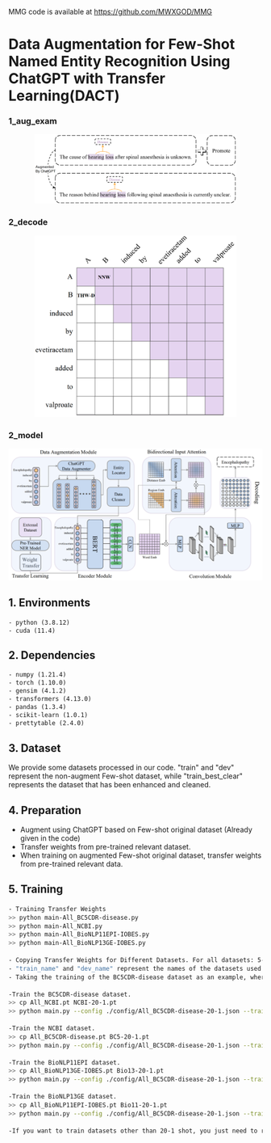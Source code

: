 MMG code is available at https://github.com/MWXGOD/MMG
 
 # Data Augmentation for Few-Shot Named Entity Recognition Using ChatGPT with Transfer Learning(DACT)
 

### 1_aug_exam
<p align="center">
  <img src="./figures/1_aug_exam.jpg" width="400"/>
</p>
 

### 2_decode
<p align="center">
  <img src="./figures/3_decode.jpg" width="400"/>
</p>


### 2_model
<p align="center">
  <img src="./figures/2_model.jpg" />
</p>

## 1. Environments

```
- python (3.8.12)
- cuda (11.4)
```

## 2. Dependencies

```
- numpy (1.21.4)
- torch (1.10.0)
- gensim (4.1.2)
- transformers (4.13.0)
- pandas (1.3.4)
- scikit-learn (1.0.1)
- prettytable (2.4.0)
```

## 3. Dataset

We provide some datasets processed in our code.
"train" and "dev" represent the non-augment Few-shot dataset, while "train_best_clear" represents the dataset that has been enhanced and cleaned.

## 4. Preparation

- Augment using ChatGPT based on Few-shot original dataset (Already given in the code)
- Transfer weights from pre-trained relevant dataset.
- When training on augmented Few-shot original dataset, transfer weights from pre-trained relevant data.

## 5. Training

```bash
- Training Transfer Weights
>> python main-All_BC5CDR-disease.py
>> python main-All_NCBI.py
>> python main-All_BioNLP11EPI-IOBES.py
>> python main-All_BioNLP13GE-IOBES.py

- Copying Transfer Weights for Different Datasets. For all datasets: 5-1,5-2,5-3,5-4,5-5,20-1,20-2,20-3,20-4,20-5,50-1,50-2,50-3,50-4,50-5, follow the same training method as 20-1:
- "train_name" and "dev_name" represent the names of the datasets used for training and development, respectively.
- Taking the training of the BC5CDR-disease dataset as an example, where "All_NCBI.pt" represents the transfer weights saved during training using the command 'python main-All_NCBI.py'.

-Train the BC5CDR-disease dataset.
>> cp All_NCBI.pt NCBI-20-1.pt
>> python main.py --config ./config/All_BC5CDR-disease-20-1.json --train_name train_best_clear --dev_name dev_best_clear

-Train the NCBI dataset.
>> cp All_BC5CDR-disease.pt BC5-20-1.pt
>> python main.py --config ./config/All_BC5CDR-disease-20-1.json --train_name train_best_clear --dev_name dev_best_clear

-Train the BioNLP11EPI dataset.
>> cp All_BioNLP13GE-IOBES.pt Bio13-20-1.pt
>> python main.py --config ./config/All_BC5CDR-disease-20-1.json --train_name train_best_clear --dev_name dev_best_clear

-Train the BioNLP13GE dataset.
>> cp All_BioNLP11EPI-IOBES.pt Bio11-20-1.pt
>> python main.py --config ./config/All_BC5CDR-disease-20-1.json --train_name train_best_clear --dev_name dev_best_clear

-If you want to train datasets other than 20-1 shot, you just need to replace "20-1" in the above statement with any of the following: 5-1, 5-2, 5-3, 5-4, 5-5, 20-1, 20-2, 20-3, 20-4, 20-5, 50-1, 50-2, 50-3, 50-4, 50-5.
```




